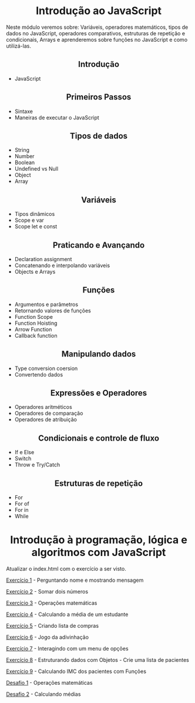 <h1 align="center">Introdução ao JavaScript</h1>

Neste módulo veremos sobre: Variáveis, operadores matemáticos, tipos de dados no JavaScript, operadores comparativos, estruturas de repetição e condicionais, Arrays e aprenderemos sobre funções no JavaScript e como utilizá-las.

<h2 align="center">Introdução</h2>

- JavaScript

<h2 align="center">Primeiros Passos</h2>

- Sintaxe
- Maneiras de executar o JavaScript

<h2 align="center">Tipos de dados</h2>

- String
- Number
- Boolean
- Undefined vs Null
- Object
- Array

<h2 align="center">Variáveis</h2>

- Tipos dinâmicos
- Scope e var
- Scope let e const

<h2 align="center">Praticando e Avançando</h2>

- Declaration assignment
- Concatenando e interpolando variáveis
- Objects e Arrays

<h2 align="center">Funções</h2>

- Argumentos e parâmetros
- Retornando valores de funções
- Function Scope
- Function Hoisting
- Arrow Function
- Callback function

<h2 align="center">Manipulando dados</h2>

- Type conversion coersion
- Convertendo dados

<h2 align="center">Expressões e Operadores</h2>

- Operadores aritméticos
- Operadores de comparação
- Operadores de atribuição

<h2 align="center">Condicionais e controle de fluxo</h2>

- If e Else
- Switch
- Throw e Try/Catch

<h2 align="center">Estruturas de repetição</h2>

- For
- For of
- For in
- While

<h1 align="center">Introdução à programação, lógica e algoritmos com JavaScript</h1>

Atualizar o index.html com o exercício a ser visto.

[Exercício 1](./exercicio1.js) - Perguntando nome e mostrando mensagem

[Exercício 2](./exercicio2.js) - Somar dois números

[Exercício 3](./exercicio3.js) - Operações matemáticas

[Exercício 4](./exercicio4.js) - Calculando a média de um estudante

[Exercício 5](./exercicio5.js) - Criando lista de compras

[Exercício 6](./exercicio6.js) - Jogo da adivinhação

[Exercício 7](./exercicio7.js) - Interagindo com um menu de opções

[Exercício 8](./exercicio8.js) - Estruturando dados com Objetos - Crie uma lista de pacientes

[Exercício 9](./exercicio9.js) - Calculando IMC dos pacientes com Funções

[Desafio 1](./desafio1.js) - Operações matemáticas

[Desafio 2](./desafio2.js) - Calculando médias

